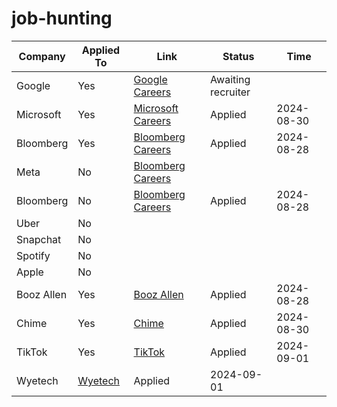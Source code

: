 # job-hunting

| Company    | Applied To | Link                                             | Status  | Time          |
|------------|-------------|--------------------------------------------------|---------|---------------|
| Google     | Yes         | [Google Careers](https://careers.google.com/)    | Awaiting recruiter |     |
| Microsoft  | Yes         | [Microsoft Careers](https://careers.microsoft.com/) | Applied | 2024-08-30    |
| Bloomberg  | Yes         | [Bloomberg Careers](https://careers.bloomberg.com/) | Applied | 2024-08-28    |
| Meta  | No         | [Bloomberg Careers](https://boards.greenhouse.io/chime/jobs/7515160002?utm_source=Simplify&ref=Simplify) |  |     |
| Bloomberg  | No         | [Bloomberg Careers](https://careers.bloomberg.com/) | Applied | 2024-08-28    |
| Uber | No | | | |
| Snapchat | No | | | |
| Spotify | No | | | |
| Apple | No | | | |
| Booz Allen  | Yes         | [Booz Allen](https://bah.wd1.myworkdayjobs.com/en-US/BAH_Jobs/job/McLean-VA/Software-Developer--Junior_R0206889-1?utm_source=Simplify&ref=Simplify) | Applied | 2024-08-28    |
| Chime | Yes | [Chime](https://simplify.jobs/c/Chime) | Applied | 2024-08-30 |
| TikTok | Yes | [TikTok](https://careers.tiktok.com/position?keywords=software%20engineer&category=&location=&project=7322364513776093449&type=2&job_hot_flag=&current=1&limit=10&functionCategory=&tag=) | Applied | 2024-09-01 |
| Wyetech | [Wyetech](https://jobs.lever.co/wyetechllc) | Applied | 2024-09-01 |
